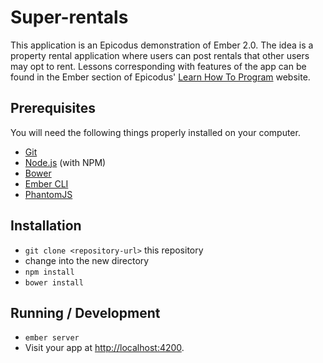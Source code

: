 # Super-rentals

This application is an Epicodus demonstration of Ember 2.0.  The idea is a property rental application where users can post rentals that other users may opt to rent.  Lessons
corresponding with features of the app can be found in the Ember section of Epicodus'
[Learn How To Program](https://www.learnhowtoprogram.com/table-of-contents) website.

## Prerequisites

You will need the following things properly installed on your computer.

* [Git](http://git-scm.com/)
* [Node.js](http://nodejs.org/) (with NPM)
* [Bower](http://bower.io/)
* [Ember CLI](http://www.ember-cli.com/)
* [PhantomJS](http://phantomjs.org/)

## Installation

* `git clone <repository-url>` this repository
* change into the new directory
* `npm install`
* `bower install`

## Running / Development

* `ember server`
* Visit your app at [http://localhost:4200](http://localhost:4200).
